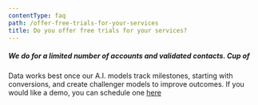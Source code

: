 ```yaml
---
contentType: faq
path: /offer-free-trials-for-your-services
title: Do you offer free trials for your services?
---
```

  ##### We do for a limited number of accounts and validated contacts. Cup of
  Data works best once our A.I. models track milestones, starting with
  conversions, and create challenger models to improve outcomes. If you would
  like a demo, you can schedule one [here](https://www.cupofdata.com/onboard)

